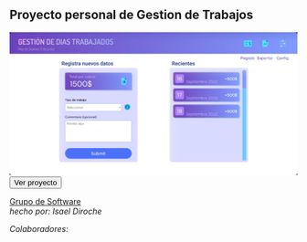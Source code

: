 <h2>Proyecto personal de Gestion de Trabajos</h2>

<img src="Recursos README/image1.jpg" alt="Preview">
 <button>Ver proyecto</button>


<a href="https://t.me/+vFDwFse1_mRjMTdh">Grupo de Software</a>
<br>
<i>hecho por: *Isael Diroche*

Colaboradores: </i>